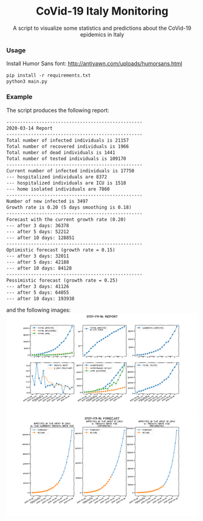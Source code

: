 <div align="center">

# CoVid-19 Italy Monitoring

A script to visualize some statistics and predictions about the CoVid-19 epidemics in Italy
</div>

### Usage
Install Humor Sans font: http://antiyawn.com/uploads/humorsans.html
```shell script
pip install -r requirements.txt
python3 main.py
```


### Example
The script produces the following report:
```
--------------------------------------------------
2020-03-14 Report
--------------------------------------------------
Total number of infected individuals is 21157
Total number of recovered individuals is 1966
Total number of dead individuals is 1441
Total number of tested individuals is 109170
--------------------------------------------------
Current number of infected individuals is 17750
--- hospitalized individuals are 8372
--- hospitalized individuals are ICU is 1518
--- home isolated individuals are 7860
--------------------------------------------------
Number of new infected is 3497
Growth rate is 0.20 (5 days smoothing is 0.18)
--------------------------------------------------
Forecast with the current growth rate (0.20)
--- after 3 days: 36378
--- after 5 days: 52212
--- after 10 days: 128851
--------------------------------------------------
Optimistic forecast (growth rate = 0.15)
--- after 3 days: 32011
--- after 5 days: 42188
--- after 10 days: 84128
--------------------------------------------------
Pessimistic forecast (growth rate = 0.25)
--- after 3 days: 41126
--- after 5 days: 64055
--- after 10 days: 193938
```

and the following images:
![stats][example]
![forecast][forecast]

[example]: example.png
[forecast]: forecast.png
